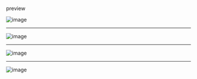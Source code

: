 preview

![image](https://github.com/user-attachments/assets/4964ae58-97ff-4828-a012-b468ffdf9b13)

---

![image](https://github.com/user-attachments/assets/8d9ce192-3516-4a78-851a-d3660fea6cd4)

---

![image](https://github.com/user-attachments/assets/558ab31b-fe08-497d-a3f6-6c42dd629f52)

---


![image](https://github.com/user-attachments/assets/f218d528-fff2-457c-a461-dfe433dca8c9)





